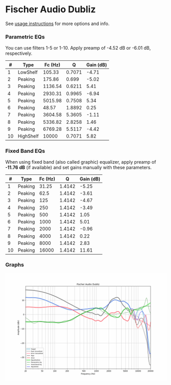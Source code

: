 # Fischer Audio Dubliz
See [usage instructions](https://github.com/jaakkopasanen/AutoEq#usage) for more options and info.

### Parametric EQs
You can use filters 1-5 or 1-10. Apply preamp of -4.52 dB or -6.01 dB, respectively.

|   # | Type      |   Fc (Hz) |      Q |   Gain (dB) |
|-----|-----------|-----------|--------|-------------|
|   1 | LowShelf  |    105.33 | 0.7071 |       -4.71 |
|   2 | Peaking   |    175.86 | 0.699  |       -5.02 |
|   3 | Peaking   |   1136.54 | 0.6211 |        5.41 |
|   4 | Peaking   |   2930.31 | 0.9965 |       -6.94 |
|   5 | Peaking   |   5015.98 | 0.7508 |        5.34 |
|   6 | Peaking   |     48.57 | 1.8892 |        0.25 |
|   7 | Peaking   |   3604.58 | 5.3605 |       -1.11 |
|   8 | Peaking   |   5336.82 | 2.8258 |        1.46 |
|   9 | Peaking   |   6769.28 | 5.5117 |       -4.42 |
|  10 | HighShelf |  10000    | 0.7071 |        5.82 |

### Fixed Band EQs
When using fixed band (also called graphic) equalizer, apply preamp of **-11.76 dB** (if available) and set gains manually with these parameters.

|   # | Type    |   Fc (Hz) |      Q |   Gain (dB) |
|-----|---------|-----------|--------|-------------|
|   1 | Peaking |     31.25 | 1.4142 |       -5.25 |
|   2 | Peaking |     62.5  | 1.4142 |       -3.61 |
|   3 | Peaking |    125    | 1.4142 |       -4.67 |
|   4 | Peaking |    250    | 1.4142 |       -3.49 |
|   5 | Peaking |    500    | 1.4142 |        1.05 |
|   6 | Peaking |   1000    | 1.4142 |        5.01 |
|   7 | Peaking |   2000    | 1.4142 |       -0.96 |
|   8 | Peaking |   4000    | 1.4142 |        0.22 |
|   9 | Peaking |   8000    | 1.4142 |        2.83 |
|  10 | Peaking |  16000    | 1.4142 |       11.61 |

### Graphs
![](./Fischer%20Audio%20Dubliz.png)

